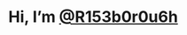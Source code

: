 # Hi, I’m [@R153b0r0u6h](https://github.com/R153b0r0u6h)

<!---
R153b0r0u6h/R153b0r0u6h is a ✨ special ✨ repository because its `README.md` (this file) appears on your GitHub profile.
You can click the Preview link to take a look at your changes.
--->
